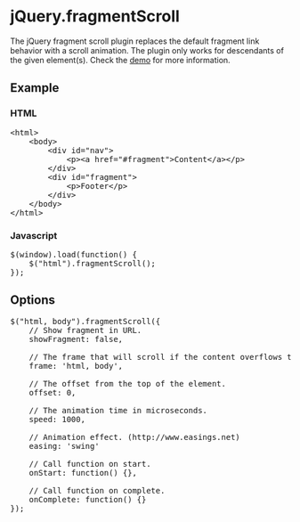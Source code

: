 jQuery.fragmentScroll
=====================

The jQuery fragment scroll plugin replaces the default fragment link behavior with a scroll animation. The plugin only works for descendants of the given element(s). Check the [demo](https://miwebb.github.io/jQuery.fragmentScroll/) for more information.

## Example

### HTML

<pre>&lt;html>
	&lt;body>
		&lt;div id="nav">
			&lt;p>&lt;a href="#fragment">Content&lt;/a>&lt;/p>
		&lt;/div>
		&lt;div id="fragment">
			&lt;p>Footer&lt;/p>
		&lt;/div>
	&lt;/body>
&lt;/html></pre>

### Javascript

<pre>$(window).load(function() {
	$("html").fragmentScroll();
});</pre>

## Options

<pre>$("html, body").fragmentScroll({
	// Show fragment in URL.
	showFragment: false,

	// The frame that will scroll if the content overflows the elements box. (body for webkit browsers)
	frame: 'html, body',

	// The offset from the top of the element.
	offset: 0,

	// The animation time in microseconds.
	speed: 1000,

	// Animation effect. (http://www.easings.net)
	easing: 'swing'

	// Call function on start.
	onStart: function() {},

	// Call function on complete.
	onComplete: function() {}
});</pre>
